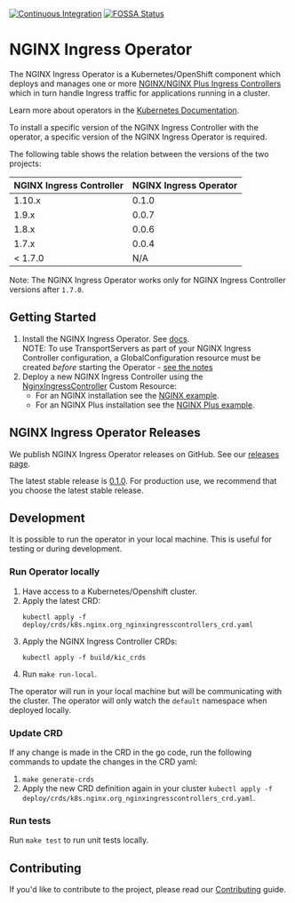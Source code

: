 [![Continuous Integration](https://github.com/nginxinc/nginx-ingress-operator/workflows/Continuous%20Integration/badge.svg)](https://github.com/nginxinc/nginx-ingress-operator/actions) [![FOSSA Status](https://app.fossa.io/api/projects/custom%2B1062%2Fgithub.com%2Fnginxinc%2Fnginx-ingress-operator.svg?type=shield)](https://app.fossa.io/projects/custom%2B1062%2Fgithub.com%2Fnginxinc%2Fnginx-ingress-operator?ref=badge_shield)

# NGINX Ingress Operator

The NGINX Ingress Operator is a Kubernetes/OpenShift component which deploys and manages one or more [NGINX/NGINX Plus Ingress Controllers](https://github.com/nginxinc/kubernetes-ingress) which in turn handle Ingress traffic for applications running in a cluster.

Learn more about operators in the [Kubernetes Documentation](https://kubernetes.io/docs/concepts/extend-kubernetes/operator/).

To install a specific version of the NGINX Ingress Controller with the operator, a specific version of the NGINX Ingress Operator is required.

The following table shows the relation between the versions of the two projects:

| NGINX Ingress Controller | NGINX Ingress Operator |
| --- | --- |
| 1.10.x | 0.1.0 |
| 1.9.x | 0.0.7 |
| 1.8.x | 0.0.6 |
| 1.7.x | 0.0.4 |
| < 1.7.0 | N/A |

Note: The NGINX Ingress Operator works only for NGINX Ingress Controller versions after `1.7.0`.

## Getting Started

1. Install the NGINX Ingress Operator. See [docs](./docs/installation.md).
   <br> NOTE: To use TransportServers as part of your NGINX Ingress Controller configuration, a GlobalConfiguration resource must be created *before* starting the Operator - [see the notes](./examples/deployment-oss-min/README.md#TransportServers)
1. Deploy a new NGINX Ingress Controller using the [NginxIngressController](docs/nginx-ingress-controller.md) Custom Resource:
    * For an NGINX installation see the [NGINX example](./examples/deployment-oss-min).
    * For an NGINX Plus installation see the [NGINX Plus example](./examples/deployment-plus-min).

## NGINX Ingress Operator Releases
We publish NGINX Ingress Operator releases on GitHub. See our [releases page](https://github.com/nginxinc/nginx-ingress-operator/releases).

The latest stable release is [0.1.0](https://github.com/nginxinc/nginx-ingress-operator/releases/tag/v0.1.0). For production use, we recommend that you choose the latest stable release.

## Development

It is possible to run the operator in your local machine. This is useful for testing or during development.

### Run Operator locally

1. Have access to a Kubernetes/Openshift cluster.
1. Apply the latest CRD:
    ```
    kubectl apply -f deploy/crds/k8s.nginx.org_nginxingresscontrollers_crd.yaml
    ```
1. Apply the NGINX Ingress Controller CRDs:
    ```
    kubectl apply -f build/kic_crds
    ```
1. Run `make run-local`.

The operator will run in your local machine but will be communicating with the cluster. The operator will only watch the `default` namespace when deployed locally.

### Update CRD

If any change is made in the CRD in the go code, run the following commands to update the changes in the CRD yaml:

1. `make generate-crds`
1. Apply the new CRD definition again in your cluster `kubectl apply -f deploy/crds/k8s.nginx.org_nginxingresscontrollers_crd.yaml`.

### Run tests

Run `make test` to run unit tests locally.

## Contributing

If you'd like to contribute to the project, please read our [Contributing](./CONTRIBUTING.md) guide.
